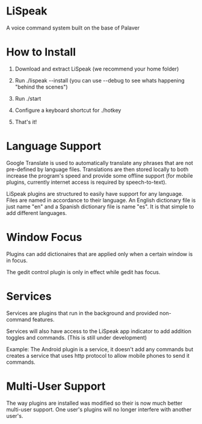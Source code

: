 LiSpeak
=======

A voice command system built on the base of Palaver

How to Install
======
1. Download and extract LiSpeak (we recommend your home folder)

2. Run ./lispeak --install          (you can use --debug to see whats happening "behind the scenes")

3. Run ./start

4. Configure a keyboard shortcut for ./hotkey

5. That's it!

Language Support
======
Google Translate is used to automatically translate any phrases that are not pre-defined by language files. Translations are then stored locally to both increase the program's speed and provide some offline support (for mobile plugins, currently internet access is required by speech-to-text).

LiSpeak plugins are structured to easily have support for any language.
Files are named in accordance to their language. An English dictionary file is just name "en" and a Spanish dictionary file is name "es". It is that simple to add different languages.

Window Focus
=======
Plugins can add dictionaires that are applied only when a certain window is in focus.

The gedit control plugin is only in effect while gedit has focus.

Services
======
Services are plugins that run in the background and provided non-command features.

Services will also have access to the LiSpeak app indicator to add addition toggles and commands. (This is still under development)

Example:
    The Android plugin is a service, it doesn't add any commands but creates a service that uses http protocol to allow mobile phones to send it commands.
    
Multi-User Support
=======
The way plugins are installed was modified so their is now much better multi-user support. One user's plugins will no longer interfere with another user's.
